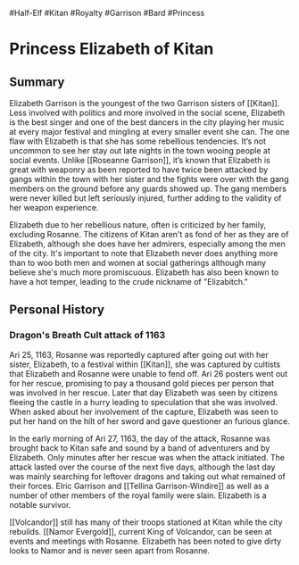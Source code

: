 #Half-Elf  #Kitan  #Royalty #Garrison #Bard #Princess
# Princess Elizabeth of Kitan
## Summary

Elizabeth Garrison is the youngest of the two Garrison sisters of [[Kitan]]. Less involved with politics and more involved in the social scene, Elizabeth is the best singer and one of the best dancers in the city playing her music at every major festival and mingling at every smaller event she can. The one flaw with Elizabeth is that she has some rebellious tendencies. It’s not uncommon to see her stay out late nights in the town wooing people at social events. Unlike [[Roseanne Garrison]], it’s known that Elizabeth is great with weaponry as been reported to have twice been attacked by gangs within the town with her sister and the fights were over with the gang members on the ground before any guards showed up. The gang members were never killed but left seriously injured, further adding to the validity of her weapon experience.  
  
Elizabeth due to her rebellious nature, often is criticized by her family, excluding Rosanne. The citizens of Kitan aren't as fond of her as they are of Elizabeth, although she does have her admirers, especially among the men of the city. It's important to note that Elizabeth never does anything more than to woo both men and women at social gatherings although many believe she's much more promiscuous. Elizabeth has also been known to have a hot temper, leading to the crude nickname of "Elizabitch."  
  

## Personal History
### Dragon's Breath Cult attack of 1163

Ari 25, 1163, Rosanne was reportedly captured after going out with her sister, Elizabeth, to a festival within [[Kitan]], she was captured by cultists that Elizabeth and Rosanne were unable to fend off. Ari 26 posters went out for her rescue, promising to pay a thousand gold pieces per person that was involved in her rescue. Later that day Elizabeth was seen by citizens fleeing the castle in a hurry leading to speculation that she was involved. When asked about her involvement of the capture, Elizabeth was seen to put her hand on the hilt of her sword and gave questioner an furious glance.  
  
In the early morning of Ari 27, 1163, the day of the attack, Rosanne was brought back to Kitan safe and sound by a band of adventurers and by Elizabeth. Only minutes after her rescue was when the attack initiated. The attack lasted over the course of the next five days, although the last day was mainly searching for leftover dragons and taking out what remained of their forces. Elric Garrison and [[Tellina Garrison-Windire]] as well as a number of other members of the royal family were slain. Elizabeth is a notable survivor.  
  
[[Volcandor]] still has many of their troops stationed at Kitan while the city rebuilds. [[Namor Evergold]], current King of Volcandor, can be seen at events and meetings with Rosanne. Elizabeth has been noted to give dirty looks to Namor and is never seen apart from Rosanne.
